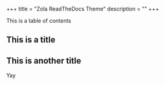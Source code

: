 +++
title = "Zola ReadTheDocs Theme"
description = ""
+++

This is a table of contents

## This is a title


## This is another title

Yay